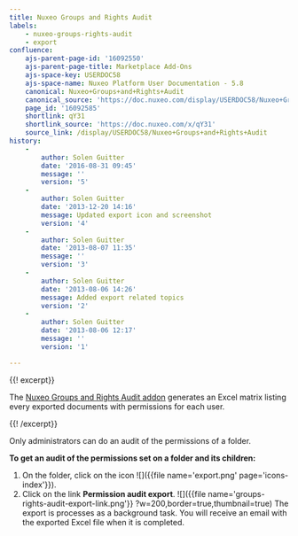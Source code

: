 ```yaml
---
title: Nuxeo Groups and Rights Audit
labels:
    - nuxeo-groups-rights-audit
    - export
confluence:
    ajs-parent-page-id: '16092550'
    ajs-parent-page-title: Marketplace Add-Ons
    ajs-space-key: USERDOC58
    ajs-space-name: Nuxeo Platform User Documentation - 5.8
    canonical: Nuxeo+Groups+and+Rights+Audit
    canonical_source: 'https://doc.nuxeo.com/display/USERDOC58/Nuxeo+Groups+and+Rights+Audit'
    page_id: '16092585'
    shortlink: qY31
    shortlink_source: 'https://doc.nuxeo.com/x/qY31'
    source_link: /display/USERDOC58/Nuxeo+Groups+and+Rights+Audit
history:
    - 
        author: Solen Guitter
        date: '2016-08-31 09:45'
        message: ''
        version: '5'
    - 
        author: Solen Guitter
        date: '2013-12-20 14:16'
        message: Updated export icon and screenshot
        version: '4'
    - 
        author: Solen Guitter
        date: '2013-08-07 11:35'
        message: ''
        version: '3'
    - 
        author: Solen Guitter
        date: '2013-08-06 14:26'
        message: Added export related topics
        version: '2'
    - 
        author: Solen Guitter
        date: '2013-08-06 12:17'
        message: ''
        version: '1'

---
```

{{! excerpt}}

The [Nuxeo Groups and Rights Audit addon](https://connect.nuxeo.com/nuxeo/site/marketplace/package/nuxeo-groups-rights-audit) generates an Excel matrix listing every exported documents with permissions for each user.

{{! /excerpt}}

Only administrators can do an audit of the permissions of a folder.

**To get an audit of the permissions set on a folder and its children:**

1.  On the folder, click on the icon ![]({{file name='export.png' page='icons-index'}}).
2.  Click on the link **Permission audit export**.
    ![]({{file name='groups-rights-audit-export-link.png'}} ?w=200,border=true,thumbnail=true)
    The export is processes as a background task. You will receive an email with the exported Excel file when it is completed.

&nbsp;
